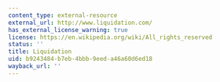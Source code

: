 ```yaml
---
content_type: external-resource
external_url: http://www.liquidation.com/
has_external_license_warning: true
license: https://en.wikipedia.org/wiki/All_rights_reserved
status: ''
title: Liquidation
uid: b9243484-b7eb-4bbb-9eed-a46a60d6ed18
wayback_url: ''
---
```

